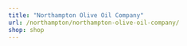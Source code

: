 ```yaml
---
title: "Northampton Olive Oil Company"
url: /northampton/northampton-olive-oil-company/
shop: shop
---
```

